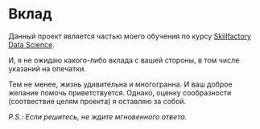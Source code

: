 # Вклад

Данный проект является частью моего обучения по курсу [Skillfactory Data Science](https://skillfactory.ru/data-scientist-pro).

И, я не ожидаю какого-либо вклада с вашей стороны, в том числе указаний на опечатки.

Тем не менее, жизнь удивительна и многогранна. И ваш доброе желание помочь приветствуется. Однако, оценку сообразности (соотвествие целям проекта) я оставляю за собой.

*P.S.: Если решитесь, не ждите мгновенного ответа.*